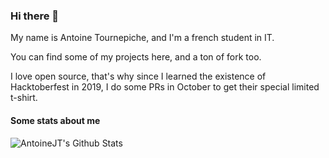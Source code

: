 ### Hi there 👋

My name is Antoine Tournepiche, and I'm a french student in IT.

You can find some of my projects here, and a ton of fork too.

I love open source, that's why since I learned the existence of Hacktoberfest in 2019, I do some PRs in October to get their special limited t-shirt.

#### Some stats about me

<img align="left" alt="AntoineJT's Github Stats" src="https://github-readme-stats.vercel.app/api?username=AntoineJT&show_icons=true&hide_border=true" />

<!--
**AntoineJT/AntoineJT** is a ✨ _special_ ✨ repository because its `README.md` (this file) appears on your GitHub profile.

Here are some ideas to get you started:

- 🔭 I’m currently working on ...
- 🌱 I’m currently learning ...
- 👯 I’m looking to collaborate on ...
- 🤔 I’m looking for help with ...
- 💬 Ask me about ...
- 📫 How to reach me: ...
- 😄 Pronouns: ...
- ⚡ Fun fact: ...
-->
